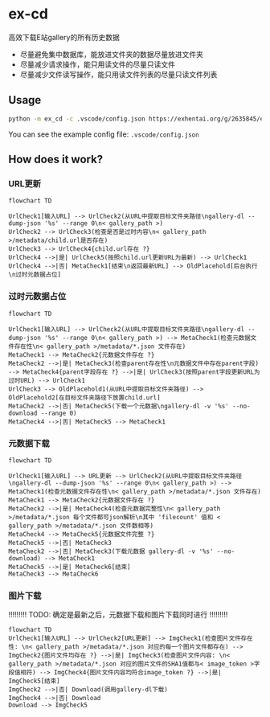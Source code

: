 # ex-cd

高效下载E站gallery的所有历史数据

* 尽量避免集中数据库，能放进文件夹的数据尽量放进文件夹
* 尽量减少请求操作，能只用读文件的尽量只读文件
* 尽量减少文件读写操作，能只用读文件列表的尽量只读文件列表

## Usage

```sh
python -m ex_cd -c .vscode/config.json https://exhentai.org/g/2635845/ecbc9d9681/
```

You can see the example config file: `.vscode/config.json`

## How does it work?

### URL更新

```mermaid
flowchart TD

UrlCheck1[输入URL] --> UrlCheck2(从URL中提取目标文件夹路径\ngallery-dl --dump-json '%s' --range 0\n< gallery_path >)
UrlCheck2 --> UrlCheck3(检查是否是过时内容\n< gallery_path >/metadata/child.url是否存在)
UrlCheck3 --> UrlCheck4{child.url存在 ?}
UrlCheck4 -->|是| UrlCheck5(按照child.url更新URL为最新) --> UrlCheck1
UrlCheck4 -->|否| MetaCheck1[结束\n返回最新URL] --> OldPlacehold[后台执行\n过时元数据占位]
```

### 过时元数据占位

```mermaid
flowchart TD

UrlCheck1[输入URL] --> UrlCheck2(从URL中提取目标文件夹路径\ngallery-dl --dump-json '%s' --range 0\n< gallery_path >) --> MetaCheck1(检查元数据文件存在性\n< gallery_path >/metadata/*.json 文件存在)
MetaCheck1 --> MetaCheck2{元数据文件存在 ?}
MetaCheck2 -->|是| MetaCheck3(检查parent存在性\n元数据文件中存在parent字段) --> MetaCheck4{parent字段存在 ?} -->|是| UrlCheck3(按照parent字段更新URL为过时URL) --> UrlCheck1
UrlCheck3 --> OldPlacehold1(从URL中提取目标文件夹路径) --> OldPlacehold2[在目标文件夹路径下放置child.url]
MetaCheck2 -->|否| MetaCheck5(下载一个元数据\ngallery-dl -v '%s' --no-download --range 0)
MetaCheck4 -->|否| MetaCheck5 --> MetaCheck1
```

### 元数据下载

```mermaid
flowchart TD

UrlCheck1[输入URL] --> URL更新 --> UrlCheck2(从URL中提取目标文件夹路径\ngallery-dl --dump-json '%s' --range 0\n< gallery_path >) --> MetaCheck1(检查元数据文件存在性\n< gallery_path >/metadata/*.json 文件存在)
MetaCheck1 --> MetaCheck2{元数据文件存在 ?}
MetaCheck2 -->|是| MetaCheck4(检查元数据完整性\n< gallery_path >/metadata/*.json 每个文件都可json解析\n其中 'filecount' 值和 < gallery_path >/metadata/*.json 文件数相等)
MetaCheck4 --> MetaCheck5{元数据文件完整 ?}
MetaCheck5 -->|否| MetaCheck3
MetaCheck2 -->|否| MetaCheck3(下载元数据 gallery-dl -v '%s' --no-download) --> MetaCheck1
MetaCheck5 -->|是| MetaCheck6[结束]
MetaCheck3 --> MetaCheck6
```

### 图片下载

!!!!!!!!! TODO: 确定是最新之后，元数据下载和图片下载同时进行 !!!!!!!!!

```mermaid
flowchart TD
UrlCheck1[输入URL] --> UrlCheck2[URL更新] --> ImgCheck1(检查图片文件存在性: \n< gallery_path >/metadata/*.json 对应的每一个图片文件都存在) --> ImgCheck2{图片文件均存在 ?} -->|是| ImgCheck3(检查图片文件内容: \n< gallery_path >/metadata/*.json 对应的图片文件的SHA1值都与< image_token >字段值相符) --> ImgCheck4{图片文件内容均符合image_token ?} -->|是| ImgCheck5[结束]
ImgCheck2 -->|否| Download(调用gallery-dl下载)
ImgCheck4 -->|否| Download
Download --> ImgCheck5
```